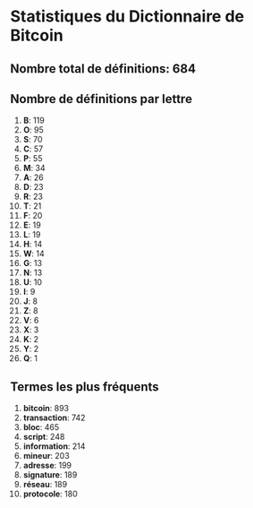# Statistiques du Dictionnaire de Bitcoin

## Nombre total de définitions: 684

## Nombre de définitions par lettre
1. **B**: 119
2. **O**: 95
3. **S**: 70
4. **C**: 57
5. **P**: 55
6. **M**: 34
7. **A**: 26
8. **D**: 23
9. **R**: 23
10. **T**: 21
11. **F**: 20
12. **E**: 19
13. **L**: 19
14. **H**: 14
15. **W**: 14
16. **G**: 13
17. **N**: 13
18. **U**: 10
19. **I**: 9
20. **J**: 8
21. **Z**: 8
22. **V**: 6
23. **X**: 3
24. **K**: 2
25. **Y**: 2
26. **Q**: 1

## Termes les plus fréquents
1. **bitcoin**: 893
2. **transaction**: 742
3. **bloc**: 465
4. **script**: 248
5. **information**: 214
6. **mineur**: 203
7. **adresse**: 199
8. **signature**: 189
9. **réseau**: 189
10. **protocole**: 180
